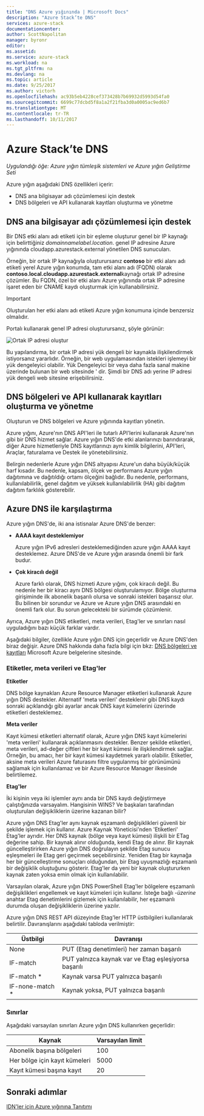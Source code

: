 ```yaml
---
title: "DNS Azure yığınında | Microsoft Docs"
description: "Azure Stack’te DNS"
services: azure-stack
documentationcenter: 
author: ScottNapolitan
manager: byronr
editor: 
ms.assetid: 
ms.service: azure-stack
ms.workload: na
ms.tgt_pltfrm: na
ms.devlang: na
ms.topic: article
ms.date: 9/25/2017
ms.author: victorh
ms.openlocfilehash: ac93b5eb4228cef373428b7b69932d5993d54fa0
ms.sourcegitcommit: 6699c77dcbd5f8a1a2f21fba3d0a0005ac9ed6b7
ms.translationtype: MT
ms.contentlocale: tr-TR
ms.lasthandoff: 10/11/2017
---
```

# <a name="dns-in-azure-stack"></a>Azure Stack’te DNS

*Uygulandığı öğe: Azure yığın tümleşik sistemleri ve Azure yığın Geliştirme Seti*

Azure yığın aşağıdaki DNS özellikleri içerir:
* DNS ana bilgisayar adı çözümlemesi için destek
* DNS bölgeleri ve API kullanarak kayıtları oluşturma ve yönetme

## <a name="support-for-dns-hostname-resolution"></a>DNS ana bilgisayar adı çözümlemesi için destek
Bir DNS etki alanı adı etiketi için bir eşleme oluşturur genel bir IP kaynağı için belirttiğiniz *domainnamelabel.location*. genel IP adresine Azure yığınında cloudapp.azurestack.external yönetilen DNS sunucuları.  

Örneğin, bir ortak IP kaynağıyla oluşturursanız **contoso** bir etki alanı adı etiketi yerel Azure yığın konumda, tam etki alanı adı (FQDN) olarak **contoso.local.cloudapp.azurestack.external**kaynağı ortak IP adresine çözümler. Bu FQDN, özel bir etki alanı Azure yığınında ortak IP adresine işaret eden bir CNAME kaydı oluşturmak için kullanabilirsiniz.

> [!IMPORTANT]
> Oluşturulan her etki alanı adı etiketi Azure yığın konumuna içinde benzersiz olmalıdır.

Portalı kullanarak genel IP adresi oluşturursanız, şöyle görünür:

![Ortak IP adresi oluştur](media/azure-stack-whats-new-dns/image01.png)

Bu yapılandırma, bir ortak IP adresi yük dengeli bir kaynakla ilişkilendirmek istiyorsanız yararlıdır. Örneğin, bir web uygulamasından istekleri işlemeyi bir yük dengeleyici olabilir. Yük Dengeleyici bir veya daha fazla sanal makine üzerinde bulunan bir web sitesinde ' dir. Şimdi bir DNS adı yerine IP adresi yük dengeli web sitesine erişebilirsiniz.

## <a name="create-and-manage-dns-zones-and-records-using-api"></a>DNS bölgeleri ve API kullanarak kayıtları oluşturma ve yönetme
Oluşturun ve DNS bölgeleri ve Azure yığınında kayıtları yönetin.  

Azure yığını, Azure'nın DNS API'leri ile tutarlı API'lerini kullanarak Azure'nın gibi bir DNS hizmet sağlar.  Azure yığın DNS'de etki alanlarınızı barındırarak, diğer Azure hizmetleriyle DNS kayıtlarınızı aynı kimlik bilgilerini, API'leri, Araçlar, faturalama ve Destek ile yönetebilirsiniz. 

Belirgin nedenlerle Azure yığın DNS altyapısı Azure'un daha büyük/küçük harf kısadır. Bu nedenle, kapsam, ölçek ve performans Azure yığın dağıtımına ve dağıtıldığı ortamı ölçeğini bağlıdır.  Bu nedenle, performans, kullanılabilirlik, genel dağıtım ve yüksek kullanılabilirlik (HA) gibi dağıtım dağıtım farklılık gösterebilir.

## <a name="comparison-with-azure-dns"></a>Azure DNS ile karşılaştırma
Azure yığın DNS'de, iki ana istisnalar Azure DNS'de benzer:
* **AAAA kayıt desteklemiyor**

    Azure yığın IPv6 adresleri desteklemediğinden azure yığın AAAA kayıt desteklemez.  Azure DNS'de ve Azure yığın arasında önemli bir fark budur.
* **Çok kiracılı değil**

    Azure farklı olarak, DNS hizmeti Azure yığını, çok kiracılı değil. Bu nedenle her bir kiracı aynı DNS bölgesi oluşturulamıyor. Bölge oluşturma girişiminde ilk abonelik başarılı olursa ve sonraki istekleri başarısız olur.  Bu bilinen bir sorundur ve Azure ve Azure yığın DNS arasındaki en önemli fark olur. Bu sorun gelecekteki bir sürümde çözümlenir.

Ayrıca, Azure yığın DNS etiketleri, meta verileri, Etag'ler ve sınırları nasıl uyguladığını bazı küçük farklar vardır.

Aşağıdaki bilgiler, özellikle Azure yığın DNS için geçerlidir ve Azure DNS'den biraz değişir. Azure DNS hakkında daha fazla bilgi için bkz: [DNS bölgeleri ve kayıtları](../../dns/dns-zones-records.md) Microsoft Azure belgelerine sitesinde.

### <a name="tags-metadata-and-etags"></a>Etiketler, meta verileri ve Etag'ler

**Etiketler**

DNS bölge kaynakları Azure Resource Manager etiketleri kullanarak Azure yığın DNS destekler. Alternatif 'meta verileri' desteklenir gibi DNS kaydı sonraki açıklandığı gibi ayarlar ancak DNS kayıt kümelerini üzerinde etiketleri desteklemez.

**Meta veriler**

Kayıt kümesi etiketleri alternatif olarak, Azure yığın DNS kayıt kümelerini 'meta verileri' kullanarak açıklanmasını destekler. Benzer şekilde etiketleri, meta verileri, ad-değer çiftleri her bir kayıt kümesi ile ilişkilendirmek sağlar. Örneğin, bu amacı, her bir kayıt kümesi kaydetmek yararlı olabilir. Etiketler, aksine meta verileri Azure faturasını filtre uygulanmış bir görünümünü sağlamak için kullanılamaz ve bir Azure Resource Manager ilkesinde belirtilemez.

**Etag'ler**

İki kişinin veya iki işlemler aynı anda bir DNS kaydı değiştirmeye çalıştığınızda varsayalım. Hangisinin WINS? Ve başkaları tarafından oluşturulan değişikliklerin üzerine kazanan bilir?

Azure yığın DNS Etag'ler aynı kaynak eşzamanlı değişiklikleri güvenli bir şekilde işlemek için kullanır. Azure Kaynak Yöneticisi'nden 'Etiketleri' Etag'ler ayrıdır. Her DNS kaynak (bölge veya kayıt kümesi) ilişkili bir ETag değerine sahip. Bir kaynak alınır olduğunda, kendi Etag de alınır. Bir kaynak güncelleştirirken Azure yığın DNS doğrulayın şekilde Etag sunucu eşleşmeleri ile Etag geri geçirmek seçebilirsiniz. Yeniden Etag bir kaynağa her bir güncelleştirme sonuçları olduğundan, bir Etag uyuşmazlığı eşzamanlı bir değişiklik oluştuğunu gösterir. Etag'ler da yeni bir kaynak oluştururken kaynak zaten yoksa emin olmak için kullanılabilir.

Varsayılan olarak, Azure yığın DNS PowerShell Etag'ler bölgelere eşzamanlı değişiklikleri engellemek ve kayıt kümeleri için kullanır. İsteğe bağlı *-üzerine* anahtar Etag denetimlerini gizlemek için kullanılabilir, her eşzamanlı durumda oluşan değişikliklerin üzerine yazılır.

Azure yığın DNS REST API düzeyinde Etag'ler HTTP üstbilgileri kullanılarak belirtilir. Davranışlarını aşağıdaki tabloda verilmiştir:

| Üstbilgi | Davranışı|
|--------|---------|
| None   | PUT (Etag denetimleri) her zaman başarılı|
| IF-match| PUT yalnızca kaynak var ve Etag eşleşiyorsa başarılı|
| IF-match *| Kaynak varsa PUT yalnızca başarılı|
| IF-none-match *| Kaynak yoksa, PUT yalnızca başarılı|

### <a name="limits"></a>Sınırlar

Aşağıdaki varsayılan sınırları Azure yığın DNS kullanırken geçerlidir:

| Kaynak| Varsayılan limit|
|---------|--------------|
| Abonelik başına bölgeleri| 100|
| Her bölge için kayıt kümeleri| 5000|
| Kayıt kümesi başına kayıt| 20|

## <a name="next-steps"></a>Sonraki adımlar
[IDN'ler için Azure yığınına Tanıtımı](azure-stack-understanding-dns.md)
